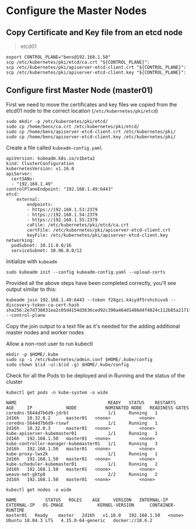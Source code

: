 # Configure the Master Nodes

## Copy Certificate and Key file from an etcd node

> etcd01

```shell
export CONTROL_PLANE="bens@192.168.1.50"
scp /etc/kubernetes/pki/etcd/ca.crt "${CONTROL_PLANE}":
scp /etc/kubernetes/pki/apiserver-etcd-client.crt "${CONTROL_PLANE}":
scp /etc/kubernetes/pki/apiserver-etcd-client.key "${CONTROL_PLANE}":
```

## Configure first Master Node (master01)

First we need to move the certificates and key files we copied from the etcd01 node to the correct location (`/etc/kubernetes/pki/etcd`)

```shell
sudo mkdir -p /etc/kubernetes/pki/etcd/
sudo cp /home/bens/ca.crt /etc/kubernetes/pki/etcd/
sudo cp /home/bens/apiserver-etcd-client.crt /etc/kubernetes/pki/
sudo cp /home/bens/apiserver-etcd-client.key /etc/kubernetes/pki/
```

Create a file called `kubeadm-config.yaml`

```shell
apiVersion: kubeadm.k8s.io/v1beta2
kind: ClusterConfiguration
kubernetesVersion: v1.16.0
apiServer:
  certSANs:
  - "192.168.1.49"
controlPlaneEndpoint: "192.168.1.49:6443"
etcd:
    external:
        endpoints:
        - https://192.168.1.53:2379
        - https://192.168.1.54:2379
        - https://192.168.1.55:2379
        caFile: /etc/kubernetes/pki/etcd/ca.crt
        certFile: /etc/kubernetes/pki/apiserver-etcd-client.crt
        keyFile: /etc/kubernetes/pki/apiserver-etcd-client.key
networking:
  podSubnet: 10.11.0.0/16
  serviceSubnet: 10.96.0.0/12
```

Initialize with `kubeadm`

```shell
sudo kubeadm init --config kubeadm-config.yaml --upload-certs
```

Provided all the above steps have been completed correctly, you'll see output similar to this:

```shell
kubeadm join 192.168.1.49:6443 --token f28gzi.k4iydf5rxhchivx6 --discovery-token-ca-cert-hash sha256:2e7d738031ea2c05d4154d3636ced92c390a464d1486d4f4824c112b85a2171f --control-plane
```

Copy the join output to a text file as it's needed for the adding additional master nodes and worker nodes

Allow a non-root user to run kubectl

```shell
mkdir -p $HOME/.kube
sudo cp -i /etc/kubernetes/admin.conf $HOME/.kube/config
sudo chown $(id -u):$(id -g) $HOME/.kube/config
```

Check for all the Pods to be deployed and in Running and the status of the cluster

```shell
kubectl get pods -n kube-system -o wide

NAME                                   READY   STATUS    RESTARTS   AGE     IP             NODE           NOMINATED NODE   READINESS GATES
coredns-5644d7b6d9-jdrbt               1/1     Running   1          2d16h   10.32.0.2      master01   <none>           <none>
coredns-5644d7b6d9-rsxwf               1/1     Running   1          2d16h   10.32.0.3      master01   <none>           <none>
kube-apiserver-kubemaster01            1/1     Running   1          2d16h   192.168.1.50   master01   <none>           <none>
kube-controller-manager-kubemaster01   1/1     Running   3          2d16h   192.168.1.50   master01   <none>           <none>
kube-proxy-lwx2k                       1/1     Running   1          2d16h   192.168.1.50   master01   <none>           <none>
kube-scheduler-kubemaster01            1/1     Running   2          2d16h   192.168.1.50   master01   <none>           <none>
weave-net-gktp8                        2/2     Running   2          2d16h   192.168.1.50   master01   <none>           <none>

kubectl get nodes -o wide

NAME           STATUS   ROLES    AGE     VERSION   INTERNAL-IP    EXTERNAL-IP   OS-IMAGE             KERNEL-VERSION      CONTAINER-RUNTIME
master01   Ready    master   2d16h   v1.16.0   192.168.1.50   <none>        Ubuntu 18.04.3 LTS   4.15.0-64-generic   docker://18.6.2
```
